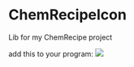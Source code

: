 # ChemRecipeIcon
Lib for my ChemRecipe project

add this to your program:
[![](https://jitpack.io/v/justADeni/ChemRecipeIcon.svg)](https://jitpack.io/#justADeni/ChemRecipeIcon/-SNAPSHOT)
